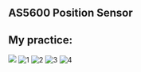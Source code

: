 ## AS5600 Position Sensor

## My practice:
![](https://raw.githubusercontent.com/TrDA-hab/Projects/master/HomeWeatherStation/Multi-sensor%20221.jpg)
![1](https://raw.githubusercontent.com/TrDA-hab/Projects/master/HomeWeatherStation/20200529_002351.jpg)
![2](https://raw.githubusercontent.com/TrDA-hab/Projects/master/HomeWeatherStation/20200529_004204.jpg)
![3](https://raw.githubusercontent.com/TrDA-hab/Projects/master/HomeWeatherStation/20200814_145417.jpg)
![4](https://raw.githubusercontent.com/TrDA-hab/Projects/master/HomeWeatherStation/20200814_145417.jpg)
